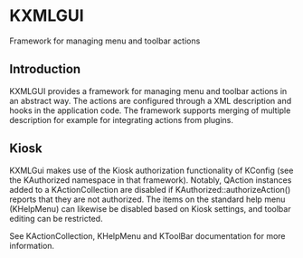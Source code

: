 # KXMLGUI

Framework for managing menu and toolbar actions

## Introduction

KXMLGUI provides a framework for managing menu and toolbar actions in an
abstract way. The actions are configured through a XML description and hooks
in the application code. The framework supports merging of multiple
description for example for integrating actions from plugins.

## Kiosk

KXMLGui makes use of the Kiosk authorization functionality of KConfig (see the
KAuthorized namespace in that framework).  Notably, QAction instances added to a
KActionCollection are disabled if KAuthorized::authorizeAction() reports that
they are not authorized.  The items on the standard help menu (KHelpMenu) can
likewise be disabled based on Kiosk settings, and toolbar editing can be
restricted.

See KActionCollection, KHelpMenu and KToolBar documentation for more
information.


